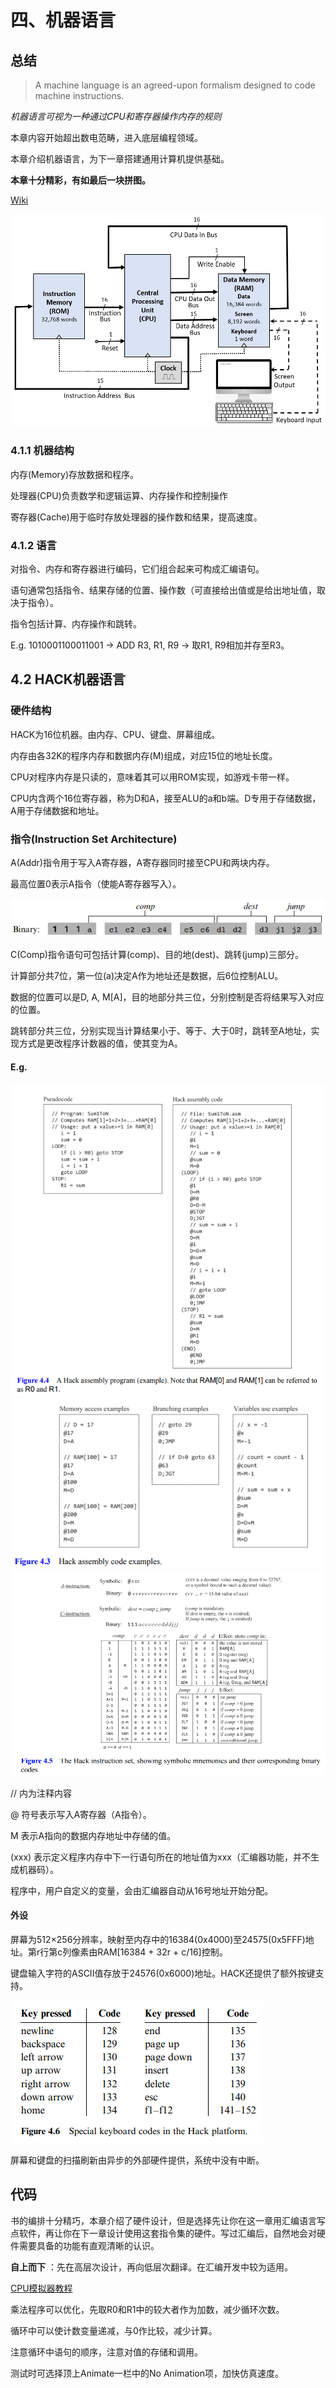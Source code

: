 # 四、机器语言

## 总结

> A machine language is an agreed-upon formalism designed to code machine instructions.

*机器语言可视为一种通过CPU和寄存器操作内存的规则*

本章内容开始超出数电范畴，进入底层编程领域。

本章介绍机器语言，为下一章搭建通用计算机提供基础。

**本章十分精彩，有如最后一块拼图。**

[Wiki](https://en.wikipedia.org/wiki/Hack_computer)

![pic](../images/Ch0404.png)


### 4.1.1 机器结构

内存(Memory)存放数据和程序。

处理器(CPU)负责数学和逻辑运算、内存操作和控制操作

寄存器(Cache)用于临时存放处理器的操作数和结果，提高速度。


### 4.1.2 语言

对指令、内存和寄存器进行编码，它们组合起来可构成汇编语句。

语句通常包括指令、结果存储的位置、操作数（可直接给出值或是给出地址值，取决于指令）。

指令包括计算、内存操作和跳转。

E.g. 1010001100011001 → ADD R3, R1, R9 → 取R1, R9相加并存至R3。


## 4.2 HACK机器语言

### 硬件结构

HACK为16位机器。由内存、CPU、键盘、屏幕组成。

内存由各32K的程序内存和数据内存(M)组成，对应15位的地址长度。

CPU对程序内存是只读的，意味着其可以用ROM实现，如游戏卡带一样。

CPU内含两个16位寄存器，称为D和A，接至ALU的a和b端。D专用于存储数据，A用于存储数据和地址。



### 指令(Instruction Set Architecture)

A(Addr)指令用于写入A寄存器，A寄存器同时接至CPU和两块内存。

最高位置0表示A指令（使能A寄存器写入）。

![C-instruction](../images/Ch0401.png)

C(Comp)指令语句可包括计算(comp)、目的地(dest)、跳转(jump)三部分。

计算部分共7位，第一位(a)决定A作为地址还是数据，后6位控制ALU。

数据的位置可以是D, A, M[A]，目的地部分共三位，分别控制是否将结果写入对应的位置。

跳转部分共三位，分别实现当计算结果小于、等于、大于0时，跳转至A地址，实现方式是更改程序计数器的值，使其变为A。

#### E.g. 

![E.g.](../images/Ch0402.png)
![fig4.4](../images/Ch0405.png)
![fig4.5](../images/Ch0406.png)

// 内为注释内容

@ 符号表示写入A寄存器（A指令）。

M 表示A指向的数据内存地址中存储的值。

(xxx) 表示定义程序内存中下一行语句所在的地址值为xxx（汇编器功能，并不生成机器码）。

程序中，用户自定义的变量，会由汇编器自动从16号地址开始分配。


#### 外设

屏幕为512×256分辨率，映射至内存中的16384(0x4000)至24575(0x5FFF)地址。第r行第c列像素由RAM[16384 + 32r + c/16]控制。

键盘输入字符的ASCII值存放于24576(0x6000)地址。HACK还提供了额外按键支持。

![fig 4.6](../images/Ch0403.png)

屏幕和键盘的扫描刷新由异步的外部硬件提供，系统中没有中断。


## 代码

书的编排十分精巧，本章介绍了硬件设计，但是选择先让你在这一章用汇编语言写点软件，再让你在下一章设计使用这套指令集的硬件。写过汇编后，自然地会对硬件需要具备的功能有直观清晰的认识。

**自上而下** ：先在高层次设计，再向低层次翻译。在汇编开发中较为适用。

[CPU模拟器教程](https://www.nand2tetris.org/_files/ugd/44046b_24b3a15aa628404fbf6dacd86d7da3af.pdf)

乘法程序可以优化，先取R0和R1中的较大者作为加数，减少循环次数。

循环中可以使计数变量递减，与0作比较，减少计算。

注意循环中语句的顺序，注意对值的存储和调用。

测试时可选择顶上Animate一栏中的No Animation项，加快仿真速度。
